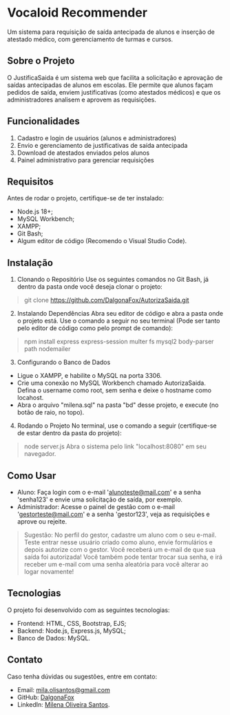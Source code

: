 # Vocaloid Recommender
Um sistema para requisição de saída antecipada de alunos e inserção de atestado médico, com gerenciamento de turmas e cursos.

## Sobre o Projeto
O JustificaSaida é um sistema web que facilita a solicitação e aprovação de saídas antecipadas de alunos em escolas. Ele permite que alunos façam pedidos de saída, enviem justificativas (como atestados médicos) e que os administradores analisem e aprovem as requisições.

## Funcionalidades
1. Cadastro e login de usuários (alunos e administradores)
2. Envio e gerenciamento de justificativas de saída antecipada
3. Download de atestados enviados pelos alunos
4. Painel administrativo para gerenciar requisições

## Requisitos
Antes de rodar o projeto, certifique-se de ter instalado:
- Node.js 18+;
- MySQL Workbench;
- XAMPP;
- Git Bash;
- Algum editor de código (Recomendo o Visual Studio Code).

## Instalação

1. Clonando o Repositório
Use os seguintes comandos no Git Bash, já dentro da pasta onde você deseja clonar o projeto:
> git clone https://github.com/DalgonaFox/AutorizaSaida.git

2. Instalando Dependências
Abra seu editor de código e abra a pasta onde o projeto está.
Use o comando a seguir no seu terminal (Pode ser tanto pelo editor de código como pelo prompt de comando):
> npm install express express-session multer fs mysql2 body-parser path nodemailer

3. Configurando o Banco de Dados
- Ligue o XAMPP, e habilite o MySQL na porta 3306.
- Crie uma conexão no MySQL Workbench chamado AutorizaSaida. Defina o username como root, sem senha e deixe o hostname como locahost.
- Abra o arquivo "milena.sql" na pasta "bd" desse projeto, e execute (no botão de raio, no topo).

4. Rodando o Projeto
No terminal, use o comando a seguir (certifique-se de estar dentro da pasta do projeto):
> node server.js
Abra o sistema pelo link "localhost:8080" em seu navegador.

## Como Usar
- Aluno: Faça login com o e-mail 'alunoteste@mail.com' e a senha 'senha123' e envie uma solicitação de saída, por exemplo.
- Administrador: Acesse o painel de gestão com o e-mail 'gestorteste@mail.com' e a senha 'gestor123', veja as requisições e aprove ou rejeite.
> Sugestão: No perfil do gestor, cadastre um aluno com o seu e-mail. Teste entrar nesse usuário criado como aluno, envie formulários e depois autorize com o gestor. Você receberá um e-mail de que sua saída foi autorizada! Você também pode tentar trocar sua senha, e irá receber um e-mail com uma senha aleatória para você alterar ao logar novamente!

## Tecnologias
O projeto foi desenvolvido com as seguintes tecnologias:
- Frontend: HTML, CSS, Bootstrap, EJS;
- Backend: Node.js, Express.js, MySQL;
- Banco de Dados: MySQL.

## Contato
Caso tenha dúvidas ou sugestões, entre em contato:
- Email: mila.olisantos@gmail.com
- GitHub: [DalgonaFox](https://github.com/DalgonaFox)
- LinkedIn: [Milena Oliveira Santos](https://www.linkedin.com/in/milena-oliveira-santos-432611278/).